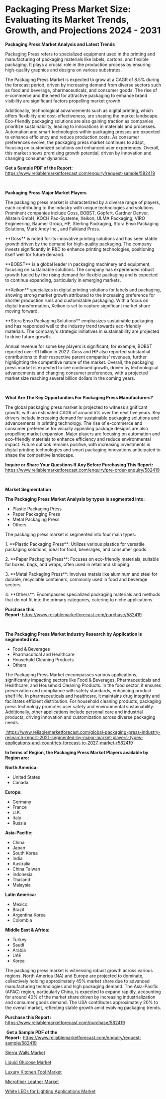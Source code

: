 <p><h1>Packaging Press Market Size: Evaluating its Market Trends, Growth, and Projections 2024 - 2031</h1></p><p><strong>Packaging Press Market Analysis and Latest Trends</strong></p>
<p><p>Packaging Press refers to specialized equipment used in the printing and manufacturing of packaging materials like labels, cartons, and flexible packaging. It plays a crucial role in the production process by ensuring high-quality graphics and designs on various substrates. </p><p>The Packaging Press Market is expected to grow at a CAGR of 8.5% during the forecast period, driven by increasing demand from diverse sectors such as food and beverage, pharmaceuticals, and consumer goods. The rise of e-commerce and the need for attractive packaging to enhance brand visibility are significant factors propelling market growth. </p><p>Additionally, technological advancements such as digital printing, which offers flexibility and cost-effectiveness, are shaping the market landscape. Eco-friendly packaging solutions are also gaining traction as companies prioritize sustainability, leading to innovations in materials and processes. Automation and smart technologies within packaging presses are expected to enhance efficiency and reduce production costs. As consumer preferences evolve, the packaging press market continues to adapt, focusing on customized solutions and enhanced user experiences. Overall, this market shows promising growth potential, driven by innovation and changing consumer dynamics.</p></p>
<p><strong>Get a Sample PDF of the Report:&nbsp;</strong> <a href="https://www.reliablemarketforecast.com/enquiry/request-sample/582419?utm_campaign=1140&utm_medium=2&utm_source=Github&utm_content=ia&utm_term=27092024&utm_id=packaging-press">https://www.reliablemarketforecast.com/enquiry/request-sample/582419</a></p>
<p>&nbsp;</p>
<p><strong>Packaging Press Major Market Players</strong></p>
<p><p>The packaging press market is characterized by a diverse range of players, each contributing to the industry with unique technologies and solutions. Prominent companies include Goss, BOBST, Göpfert, Gardner Denver, Allstein GmbH, KOCH Pac-Systeme, Xeikon, ULMA Packaging, VIRO Engineering, Baumer Group, HP, Sterling Packaging, Stora Enso Packaging Solutions, Mark Andy Inc., and Falkland Press.</p><p>**Goss** is noted for its innovative printing solutions and has seen stable growth driven by the demand for high-quality packaging. The company invests significantly in R&D to enhance printing technologies, positioning itself well for future demand.</p><p>**BOBST** is a global leader in packaging machinery and equipment, focusing on sustainable solutions. The company has experienced robust growth fueled by the rising demand for flexible packaging and is expected to continue expanding, particularly in emerging markets.</p><p>**Xeikon** specializes in digital printing solutions for labels and packaging, showing strong market growth attributed to the increasing preference for shorter production runs and customizable packaging. With a focus on digital transformation, Xeikon is set to capture significant market share moving forward.</p><p>**Stora Enso Packaging Solutions** emphasizes sustainable packaging and has responded well to the industry trend towards eco-friendly materials. The company's strategic initiatives in sustainability are projected to drive future growth.</p><p>Annual revenue for some key players is significant; for example, BOBST reported over €1 billion in 2022. Goss and HP also reported substantial contributions to their respective parent companies' revenues, further highlighting the competitive nature of the market. Overall, the packaging press market is expected to see continued growth, driven by technological advancements and changing consumer preferences, with a projected market size reaching several billion dollars in the coming years.</p></p>
<p>&nbsp;</p>
<p><strong>What Are The Key Opportunities For Packaging Press Manufacturers?</strong></p>
<p><p>The global packaging press market is projected to witness significant growth, with an estimated CAGR of around 5% over the next five years. Key drivers include increasing demand for sustainable packaging solutions and advancements in printing technology. The rise of e-commerce and consumer preference for visually appealing package designs are also propelling market expansion. Major players are focusing on automation and eco-friendly materials to enhance efficiency and reduce environmental impact. Future outlook remains positive, with increasing investments in digital printing technologies and smart packaging innovations anticipated to shape the competitive landscape.</p></p>
<p><strong>Inquire or Share Your Questions If Any Before Purchasing This Report:</strong> <a href="https://www.reliablemarketforecast.com/enquiry/pre-order-enquiry/582419?utm_campaign=1140&utm_medium=2&utm_source=Github&utm_content=ia&utm_term=27092024&utm_id=packaging-press">https://www.reliablemarketforecast.com/enquiry/pre-order-enquiry/582419</a></p>
<p>&nbsp;</p>
<p><strong>Market Segmentation</strong></p>
<p><strong>The Packaging Press Market Analysis by types is segmented into:</strong></p>
<p><ul><li>Plastic Packaging Press</li><li>Paper Packaging Press</li><li>Metal Packaging Press</li><li>Others</li></ul></p>
<p><p>The packaging press market is segmented into four main types: </p><p>1. **Plastic Packaging Press**: Utilizes various plastics for versatile packaging solutions, ideal for food, beverages, and consumer goods.</p><p>  </p><p>2. **Paper Packaging Press**: Focuses on eco-friendly materials, suitable for boxes, bags, and wraps, often used in retail and shipping.</p><p>3. **Metal Packaging Press**: Involves metals like aluminum and steel for durable, recyclable containers, commonly used in food and beverage sectors.</p><p>4. **Others**: Encompasses specialized packaging materials and methods that do not fit into the primary categories, catering to niche applications.</p></p>
<p><strong>Purchase this Report:&nbsp;</strong><a href="https://www.reliablemarketforecast.com/purchase/582419?utm_campaign=1140&utm_medium=2&utm_source=Github&utm_content=ia&utm_term=27092024&utm_id=packaging-press">https://www.reliablemarketforecast.com/purchase/582419</a></p>
<p>&nbsp;</p>
<p><strong>The Packaging Press Market Industry Research by Application is segmented into:</strong></p>
<p><ul><li>Food & Beverages</li><li>Pharmacutical and Healthcare</li><li>Household Cleaning Products</li><li>Others</li></ul></p>
<p><p>The Packaging Press Market encompasses various applications, significantly impacting sectors like Food & Beverages, Pharmaceuticals and Healthcare, and Household Cleaning Products. In the food sector, it ensures preservation and compliance with safety standards, enhancing product shelf life. In pharmaceuticals and healthcare, it maintains drug integrity and facilitates efficient distribution. For household cleaning products, packaging press technology promotes user safety and environmental sustainability. Additionally, other applications include personal care and industrial products, driving innovation and customization across diverse packaging needs.</p></p>
<p><a href="https://www.reliablemarketforecast.com/global-packaging-press-industry-research-report-2021-segmented-by-major-market-players-types-applications-and-countries-forecast-to-2027-market-r582419?utm_campaign=1140&utm_medium=2&utm_source=Github&utm_content=ia&utm_term=27092024&utm_id=packaging-press">&nbsp;https://www.reliablemarketforecast.com/global-packaging-press-industry-research-report-2021-segmented-by-major-market-players-types-applications-and-countries-forecast-to-2027-market-r582419</a></p>
<p><strong>In terms of Region, the Packaging Press Market Players available by Region are:</strong></p>
<p>
    <p> <strong> North America: </strong>
        <ul>
            <li>United States</li>
            <li>Canada</li>
        </ul>
        </p> 
    <p> <strong> Europe: </strong>
        <ul>
            <li>Germany</li>
            <li>France</li>
            <li>U.K.</li>
            <li>Italy</li>
            <li>Russia</li>
        </ul>
        </p> 
    <p> <strong> Asia-Pacific: </strong>
        <ul>
            <li>China</li>
            <li>Japan</li>
            <li>South Korea</li>
            <li>India</li>
            <li>Australia</li>
            <li>China Taiwan</li>
            <li>Indonesia</li>
            <li>Thailand</li>
            <li>Malaysia</li>
        </ul>
        </p> 
    <p> <strong> Latin America: </strong>
        <ul>
            <li>Mexico</li>
            <li>Brazil</li>
            <li>Argentina Korea</li>
            <li>Colombia</li>
        </ul>
        </p> 
    <p> <strong> Middle East & Africa: </strong>
        <ul>
            <li>Turkey</li>
            <li>Saudi</li>
            <li>Arabia</li>
            <li>UAE</li>
            <li>Korea</li>
        </ul>
    </p>
    </p>
<p><p>The packaging press market is witnessing robust growth across various regions. North America (NA) and Europe are projected to dominate, collectively holding approximately 45% market share due to advanced manufacturing technologies and high packaging demand. The Asia-Pacific (APAC) region, particularly China, is expected to expand rapidly, accounting for around 40% of the market share driven by increasing industrialization and consumer goods demand. The USA contributes approximately 20% to the overall market, reflecting stable growth amid evolving packaging trends.</p></p>
<p><strong>Purchase this Report: </strong><a href="https://www.reliablemarketforecast.com/purchase/582419?utm_campaign=1140&utm_medium=2&utm_source=Github&utm_content=ia&utm_term=27092024&utm_id=packaging-press">https://www.reliablemarketforecast.com/purchase/582419</a></p>
<p>&nbsp;<strong>Get a Sample PDF of the Report:&nbsp;&nbsp;</strong><a href="https://www.reliablemarketforecast.com/enquiry/request-sample/582419?utm_campaign=1140&utm_medium=2&utm_source=Github&utm_content=ia&utm_term=27092024&utm_id=packaging-press">https://www.reliablemarketforecast.com/enquiry/request-sample/582419</a></p>
<p><strong></strong></p>
<p><p><a href="https://www.linkedin.com/pulse/emerging-sierra-walls-market-opportunities-analysis-investors-xrryc?utm_campaign=1140&utm_medium=2&utm_source=Github&utm_content=ia&utm_term=27092024&utm_id=packaging-press">Sierra Walls Market</a></p><p><a href="https://www.linkedin.com/pulse/mapping-liquid-glucose-market-trends-challenges-breakthroughs-5ubzc?utm_campaign=1140&utm_medium=2&utm_source=Github&utm_content=ia&utm_term=27092024&utm_id=packaging-press">Liquid Glucose Market</a></p><p><a href="https://issuu.com/reportprime-2/docs/luxury-kitchen-tool-market-size-203_e6e552a96c1d1e?utm_campaign=1140&utm_medium=2&utm_source=Github&utm_content=ia&utm_term=27092024&utm_id=packaging-press">Luxury Kitchen Tool Market</a></p><p><a href="https://www.linkedin.com/pulse/future-trajectory-microfiber-leather-market-emerging-trends-forecasts-ipnxc?utm_campaign=1140&utm_medium=2&utm_source=Github&utm_content=ia&utm_term=27092024&utm_id=packaging-press">Microfiber Leather Market</a></p><p><a href="https://issuu.com/reportprime-2/docs/white-leds-for-lighting-application_ba8e2f5c2ba2f2?utm_campaign=1140&utm_medium=2&utm_source=Github&utm_content=ia&utm_term=27092024&utm_id=packaging-press">White LEDs for Lighting Applications Market</a></p></p>